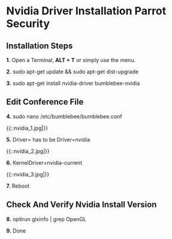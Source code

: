 # Nvidia Driver Installation Parrot Security #

## Installation Steps ##


**1.**   Open a Terminal, **ALT + T** or simply use the menu.

**2.**   sudo apt-get update && sudo apt-get dist-upgrade

**3.**  sudo apt-get install nvidia-driver bumblebee-nvidia

## Edit Conference File ##

**4.** sudo nano /etc/bumblebee/bumblebee.conf 

{{::nvidia_1.jpg|}}

**5.** Driver= has to be Driver=nvidia


{{::nvidia_2.jpg|}}

**6.** KernelDriver=nvidia-current

{{::nvidia_3.jpg|}}

**7.** Reboot


## Check And Verify Nvidia Install Version ##

**8.**  optirun glxinfo | grep OpenGL


**9.** Done

